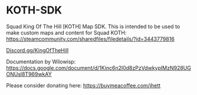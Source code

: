 # KOTH-SDK
Squad King Of The Hill [KOTH] Map SDK.
This is intended to be used to make custom maps and content for Squad KOTH: https://steamcommunity.com/sharedfiles/filedetails/?id=3443779816

[Discord.gg/KingOfTheHill](https://discord.com/invite/KingOfTheHill)

Documentation by Wilowisp:
https://docs.google.com/document/d/1Kinc6n2l0d8zPzVdwkypIMzN928UGONUsl8T969wkAY

Please consider donating here: https://buymeacoffee.com/jhett
